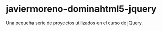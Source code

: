javiermoreno-dominahtml5-jquery
===============================

Una pequeña serie de proyectos utilizados en el curso de jQuery.
